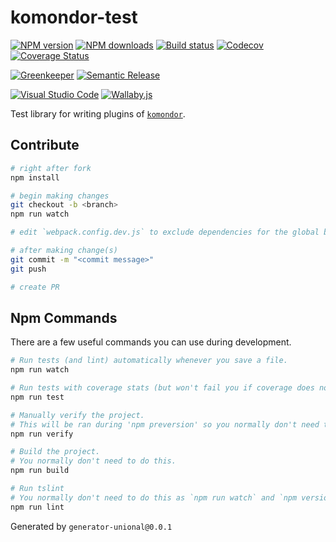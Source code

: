 # komondor-test

[![NPM version][npm-image]][npm-url]
[![NPM downloads][downloads-image]][downloads-url]
[![Build status][travis-image]][travis-url]
[![Codecov][codecov-image]][codecov-url]
[![Coverage Status][coveralls-image]][coveralls-url]

[![Greenkeeper][greenkeeper-image]][greenkeeper-url]
[![Semantic Release][semantic-release-image]][semantic-release-url]

[![Visual Studio Code][vscode-image]][vscode-url]
[![Wallaby.js][wallaby-image]][wallaby-url]

Test library for writing plugins of [`komondor`](https://github.com/unional/komondor).

## Contribute

```sh
# right after fork
npm install

# begin making changes
git checkout -b <branch>
npm run watch

# edit `webpack.config.dev.js` to exclude dependencies for the global build.

# after making change(s)
git commit -m "<commit message>"
git push

# create PR
```

## Npm Commands

There are a few useful commands you can use during development.

```sh
# Run tests (and lint) automatically whenever you save a file.
npm run watch

# Run tests with coverage stats (but won't fail you if coverage does not meet criteria)
npm run test

# Manually verify the project.
# This will be ran during 'npm preversion' so you normally don't need to run this yourself.
npm run verify

# Build the project.
# You normally don't need to do this.
npm run build

# Run tslint
# You normally don't need to do this as `npm run watch` and `npm version` will automatically run lint for you.
npm run lint
```

Generated by `generator-unional@0.0.1`

[npm-image]: https://img.shields.io/npm/v/komondor-test.svg?style=flat
[npm-url]: https://npmjs.org/package/komondor-test
[downloads-image]: https://img.shields.io/npm/dm/komondor-test.svg?style=flat
[downloads-url]: https://npmjs.org/package/komondor-test
[travis-image]: https://img.shields.io/travis/unional/komondor-test/master.svg?style=flat
[travis-url]: https://travis-ci.org/unional/komondor-test?branch=master
[codecov-image]: https://codecov.io/gh/unional/komondor-test/branch/master/graph/badge.svg
[codecov-url]: https://codecov.io/gh/unional/komondor-test
[coveralls-image]: https://coveralls.io/repos/github/unional/komondor-test/badge.svg
[coveralls-url]: https://coveralls.io/github/unional/komondor-test
[greenkeeper-image]: https://badges.greenkeeper.io/unional/komondor-test.svg
[greenkeeper-url]: https://greenkeeper.io/
[semantic-release-image]: https://img.shields.io/badge/%20%20%F0%9F%93%A6%F0%9F%9A%80-semantic--release-e10079.svg
[semantic-release-url]: https://github.com/semantic-release/semantic-release
[wallaby-image]: https://img.shields.io/badge/wallaby.js-configured-green.svg
[wallaby-url]: https://wallabyjs.com
[vscode-image]: https://img.shields.io/badge/vscode-ready-green.svg
[vscode-url]: https://code.visualstudio.com/
